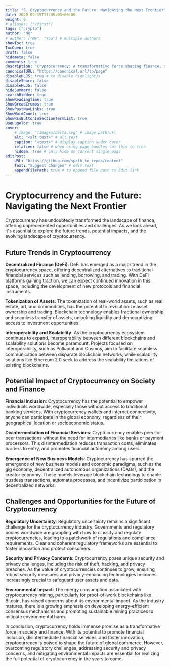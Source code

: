 ```yaml
---
title: "5. Cryptocurrency and the Future: Navigating the Next Frontier"
date: 2020-09-15T11:30:03+00:00
weight: 6
# aliases: ["/first"]
tags: ["crypto"]
author: "Me"
# author: ["Me", "You"] # multiple authors
showToc: true
TocOpen: true
draft: false
hidemeta: false
comments: true
description: "Cryptocurrency: A transformative force shaping finance, society, and technological innovation."
canonicalURL: "https://canonical.url/to/page"
disableHLJS: true # to disable highlightjs
disableShare: false
disableHLJS: false
hideSummary: false
searchHidden: true
ShowReadingTime: true
ShowBreadCrumbs: true
ShowPostNavLinks: true
ShowWordCount: true
ShowRssButtonInSectionTermList: true
UseHugoToc: true
cover:
    # image: "/images/delta.svg" # image path/url
    alt: "<alt text>" # alt text
    caption: "<text>" # display caption under cover
    relative: false # when using page bundles set this to true
    hidden: true # only hide on current single page
editPost:
    URL: "https://github.com/<path_to_repo>/content"
    Text: "Suggest Changes" # edit text
    appendFilePath: true # to append file path to Edit link
---
```

# Cryptocurrency and the Future: Navigating the Next Frontier

Cryptocurrency has undoubtedly transformed the landscape of finance, offering unprecedented opportunities and challenges. As we look ahead, it's essential to explore the future trends, potential impacts, and the evolving landscape of cryptocurrency.

## Future Trends in Cryptocurrency

**Decentralized Finance (DeFi)**: DeFi has emerged as a major trend in the cryptocurrency space, offering decentralized alternatives to traditional financial services such as lending, borrowing, and trading. With DeFi platforms gaining traction, we can expect continued innovation in this space, including the development of new protocols and financial instruments.

**Tokenization of Assets**: The tokenization of real-world assets, such as real estate, art, and commodities, has the potential to revolutionize asset ownership and trading. Blockchain technology enables fractional ownership and seamless transfer of assets, unlocking liquidity and democratizing access to investment opportunities.

**Interoperability and Scalability**: As the cryptocurrency ecosystem continues to expand, interoperability between different blockchains and scalability solutions become paramount. Projects focused on interoperability, such as Polkadot and Cosmos, aim to facilitate seamless communication between disparate blockchain networks, while scalability solutions like Ethereum 2.0 seek to address the scalability limitations of existing blockchains.

## Potential Impact of Cryptocurrency on Society and Finance

**Financial Inclusion**: Cryptocurrency has the potential to empower individuals worldwide, especially those without access to traditional banking services. With cryptocurrency wallets and internet connectivity, anyone can participate in the global economy, regardless of their geographical location or socioeconomic status.

**Disintermediation of Financial Services**: Cryptocurrency enables peer-to-peer transactions without the need for intermediaries like banks or payment processors. This disintermediation reduces transaction costs, eliminates barriers to entry, and promotes financial autonomy among users.

**Emergence of New Business Models**: Cryptocurrency has spurred the emergence of new business models and economic paradigms, such as the gig economy, decentralized autonomous organizations (DAOs), and the creator economy. These models leverage blockchain technology to enable trustless transactions, automate processes, and incentivize participation in decentralized networks.

## Challenges and Opportunities for the Future of Cryptocurrency

**Regulatory Uncertainty**: Regulatory uncertainty remains a significant challenge for the cryptocurrency industry. Governments and regulatory bodies worldwide are grappling with how to classify and regulate cryptocurrencies, leading to a patchwork of regulations and compliance requirements. Clear and coherent regulatory frameworks are essential to foster innovation and protect consumers.

**Security and Privacy Concerns**: Cryptocurrency poses unique security and privacy challenges, including the risk of theft, hacking, and privacy breaches. As the value of cryptocurrencies continues to grow, ensuring robust security measures and privacy-enhancing technologies becomes increasingly crucial to safeguard user assets and data.

**Environmental Impact**: The energy consumption associated with cryptocurrency mining, particularly for proof-of-work blockchains like Bitcoin, has raised concerns about its environmental impact. As the industry matures, there is a growing emphasis on developing energy-efficient consensus mechanisms and promoting sustainable mining practices to mitigate environmental harm.

In conclusion, cryptocurrency holds immense promise as a transformative force in society and finance. With its potential to promote financial inclusion, disintermediate financial services, and foster innovation, cryptocurrency is poised to shape the future of global commerce. However, overcoming regulatory challenges, addressing security and privacy concerns, and mitigating environmental impacts are essential for realizing the full potential of cryptocurrency in the years to come.
